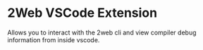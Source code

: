 # 2Web VSCode Extension

Allows you to interact with the 2web cli and view compiler debug information
from inside vscode.
